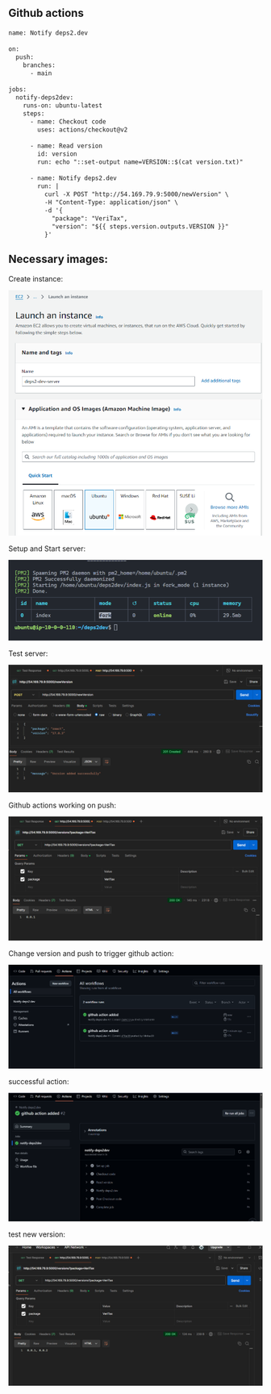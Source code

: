 ## Github actions 

```
name: Notify deps2.dev

on:
  push:
    branches:
      - main

jobs:
  notify-deps2dev:
    runs-on: ubuntu-latest
    steps:
      - name: Checkout code
        uses: actions/checkout@v2

      - name: Read version
        id: version
        run: echo "::set-output name=VERSION::$(cat version.txt)"

      - name: Notify deps2.dev
        run: |
          curl -X POST "http://54.169.79.9:5000/newVersion" \
          -H "Content-Type: application/json" \
          -d '{
            "package": "VeriTax",
            "version": "${{ steps.version.outputs.VERSION }}"
          }'
```


## Necessary images:


Create instance:

![](./images/Screenshot%202024-10-16%20214031.png)

Setup and Start server:

![](./images/Screenshot%202024-10-16%20215711.png)

Test server:

![](./images/Screenshot%202024-10-16%20220048.png)

Github actions working on push:

![](./images/Screenshot%202024-10-16%20220609.png)

Change version and push to trigger github action:

![](./images/Screenshot%202024-10-16%20220708.png)


successful action:

![](./images/Screenshot%202024-10-16%20220721.png)

test new version:

![](./images/Screenshot%202024-10-16%20220733.png)
